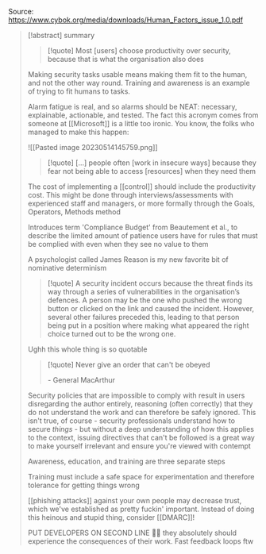 Source: https://www.cybok.org/media/downloads/Human_Factors_issue_1.0.pdf

>[!abstract] summary
>
>>[!quote] Most [users] choose productivity over security, because that is what the organisation also does
>
>Making security tasks usable means making them fit to the human, and not the other way round. Training and awareness is an example of trying to fit humans to tasks. 
>
>Alarm fatigue is real, and so alarms should be NEAT: necessary, explainable, actionable, and tested. The fact this acronym comes from someone at [[Microsoft]] is a little too ironic. You know, the folks who managed to make this happen:
>
>![[Pasted image 20230514145759.png]]
>
>>[!quote] \[...] people often \[work in insecure ways] because they fear not being able to access \[resources] when they need them
>
>The cost of implementing a [[control]] should include the productivity cost. This might be done through interviews/assessments with experienced staff and managers, or more formally through the Goals, Operators, Methods method
>
>Introduces term 'Compliance Budget' from Beautement et al., to describe the limited amount of patience users have for rules that must be complied with even when they see no value to them
>
>A psychologist called James Reason is my new favorite bit of nominative determinism
>
>>[!quote] A security incident occurs because the threat finds its way through a series of vulnerabilities in the organisation’s defences. A person may be the one who pushed the wrong button or clicked on the link and caused the incident. However, several other failures preceded this, leading to that person being put in a position where making what appeared the right choice turned out to be the wrong one.
>
>Ughh this whole thing is so quotable
>
>>[!quote] Never give an order that can't be obeyed
>>
>> \- General MacArthur
>>
>
>Security policies that are impossible to comply with result in users disregarding the author entirely, reasoning (often correctly) that they do not understand the work and can therefore be safely ignored. This isn't true, of course - security professionals understand how to secure _things_ - but without a deep understanding of how this applies to the context, issuing directives that can't be followed is a great way to make yourself irrelevant and ensure you're viewed with contempt
>
>Awareness, education, and training are three separate steps
>
>Training must include a safe space for experimentation and therefore tolerance for getting things wrong
>
>[[phishing attacks]] against your own people may decrease trust, which we've established as pretty fuckin' important. Instead of doing this heinous and stupid thing, consider [[DMARC]]!
>
>PUT DEVELOPERS ON SECOND LINE 💅🏻 they absolutely should experience the consequences of their work. Fast feedback loops ftw


